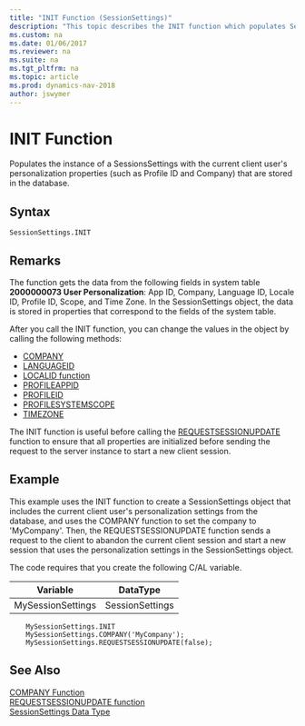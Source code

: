 ```yaml
---
title: "INIT Function (SessionSettings)"
description: "This topic describes the INIT function which populates SessionsSettings with the current client user's personalization properties stored in the database."
ms.custom: na
ms.date: 01/06/2017
ms.reviewer: na
ms.suite: na
ms.tgt_pltfrm: na
ms.topic: article
ms.prod: dynamics-nav-2018
author: jswymer
---
```

# INIT Function
Populates the instance of a SessionsSettings with the current client user's personalization properties (such as Profile ID and Company) that are stored in the database.

## Syntax  

```  
SessionSettings.INIT
```  

## Remarks  
The function gets the data from the following fields in system table **2000000073 User Personalization**: App ID, Company, Language ID, Locale ID, Profile ID, Scope, and Time Zone. In the SessionSettings object, the data is stored in properties that correspond to the fields of the system table.

After you call the INIT function, you can change the values in the object by calling the following methods:
-   [COMPANY](company-function-sessionsettings.md)
-   [LANGUAGEID](languageid-function-sessionsettings.md)
-   [LOCALID function](localeid-function-sessionsettings.md)
-   [PROFILEAPPID](profileappid-function-sessionsettings.md)
-   [PROFILEID](profileid-function-sessionsettings.md)
-   [PROFILESYSTEMSCOPE](profilesystemscope-function-sessionsettings.md)
-   [TIMEZONE](timezone-function-sessionsettings.md)

The INIT function is useful before calling the [REQUESTSESSIONUPDATE](requestsessionupdate-function-sessionsettings.md) function to ensure that all properties are initialized before sending the request to the server instance to start a new client session.

## Example  
This example uses the INIT function to create a SessionSettings object that includes the current client user's personalization settings from the database, and uses the COMPANY function to set the company to 'MyCompany'. Then, the REQUESTSESSIONUPDATE function sends a request to the client to abandon the current client session and start a new session that uses the personalization settings in the SessionSettings object.

The code requires that you create the following C/AL variable.  

|Variable|DataType|  
|--------------|--------------|  
|MySessionSettings|SessionSettings|  


```
    MySessionSettings.INIT
    MySessionSettings.COMPANY('MyCompany');
    MySessionSettings.REQUESTSESSIONUPDATE(false);
```  

## See Also  
[COMPANY Function](company-function-sessionsettings.md)  
[REQUESTSESSIONUPDATE function](requestsessionupdate-function-sessionsettings.md)  
[SessionSettings Data Type](sessionsettings-data-type.md)  
